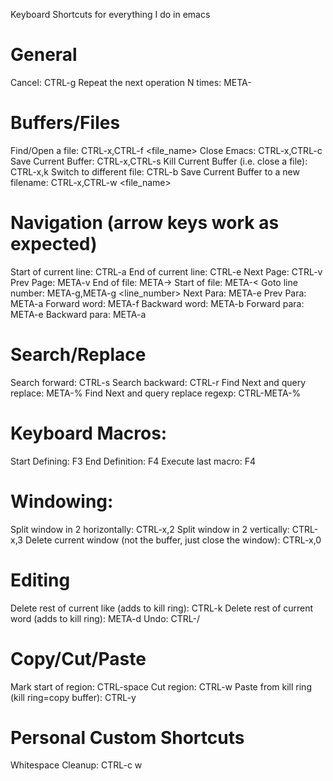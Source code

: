 Keyboard Shortcuts for everything I do in emacs

# General
Cancel: CTRL-g
Repeat the next operation N times: META-<n> <operation>

# Buffers/Files
Find/Open a file: CTRL-x,CTRL-f <file_name>
Close Emacs: CTRL-x,CTRL-c
Save Current Buffer: CTRL-x,CTRL-s
Kill Current Buffer (i.e. close a file): CTRL-x,k
Switch to different file: CTRL-b
Save Current Buffer to a new filename: CTRL-x,CTRL-w <file_name>

# Navigation (arrow keys work as expected)
Start of current line: CTRL-a
End of current line: CTRL-e
Next Page: CTRL-v
Prev Page: META-v
End of file: META->
Start of file: META-<
Goto line number: META-g,META-g <line_number>
Next Para: META-e
Prev Para: META-a
Forward word: META-f
Backward word: META-b
Forward para: META-e
Backward para: META-a

# Search/Replace
Search forward: CTRL-s
Search backward: CTRL-r
Find Next and query replace: META-%
Find Next and query replace regexp: CTRL-META-%

# Keyboard Macros:
Start Defining: F3
End Definition: F4
Execute last macro: F4

# Windowing:
Split window in 2 horizontally: CTRL-x,2
Split window in 2 vertically: CTRL-x,3
Delete current window (not the buffer, just close the window): CTRL-x,0

# Editing
Delete rest of current like (adds to kill ring): CTRL-k
Delete rest of current word (adds to kill ring): META-d
Undo: CTRL-/

# Copy/Cut/Paste
Mark start of region: CTRL-space
Cut region: CTRL-w
Paste from kill ring (kill ring=copy buffer): CTRL-y

# Personal Custom Shortcuts
Whitespace Cleanup: CTRL-c w